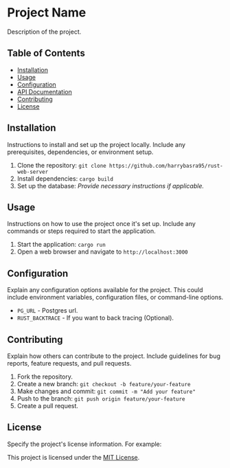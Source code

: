 # Project Name

Description of the project.

## Table of Contents

-    [Installation](#installation)
-    [Usage](#usage)
-    [Configuration](#configuration)
-    [API Documentation](#api-documentation)
-    [Contributing](#contributing)
-    [License](#license)

## Installation

Instructions to install and set up the project locally. Include any prerequisites, dependencies, or environment setup.

1. Clone the repository: `git clone https://github.com/harrybasra95/rust-web-server`
2. Install dependencies: `cargo build`
3. Set up the database: _Provide necessary instructions if applicable._

## Usage

Instructions on how to use the project once it's set up. Include any commands or steps required to start the application.

1. Start the application: `cargo run`
2. Open a web browser and navigate to `http://localhost:3000`

## Configuration

Explain any configuration options available for the project. This could include environment variables, configuration files, or command-line options.

-    `PG_URL` - Postgres url.
-    `RUST_BACKTRACE` - If you want to back tracing (Optional).

## Contributing

Explain how others can contribute to the project. Include guidelines for bug reports, feature requests, and pull requests.

1. Fork the repository.
2. Create a new branch: `git checkout -b feature/your-feature`
3. Make changes and commit: `git commit -m "Add your feature"`
4. Push to the branch: `git push origin feature/your-feature`
5. Create a pull request.

## License

Specify the project's license information. For example:

This project is licensed under the [MIT License](LICENSE).

